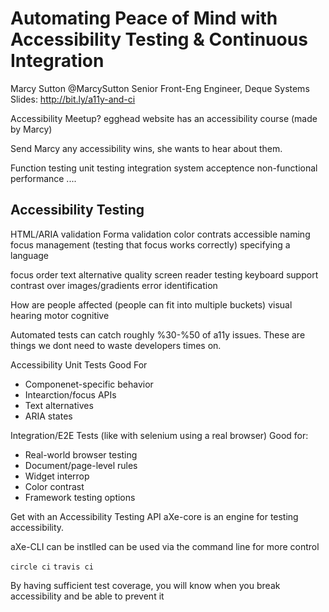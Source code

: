 # Automating Peace of Mind with Accessibility Testing & Continuous Integration
Marcy Sutton @MarcySutton
Senior Front-Eng Engineer, Deque Systems
Slides: http://bit.ly/a11y-and-ci

Accessibility Meetup?
egghead website has an accessibility course (made by Marcy)

Send Marcy any accessibility wins, she wants to hear about them.

Function testing
  unit testing
  integration
  system
  acceptence
non-functional
  performance
  ....

## Accessibility Testing
  HTML/ARIA validation
  Forma validation
  color contrats
  accessible naming
  focus management (testing that focus works correctly)
  specifying a language

  focus order
  text alternative quality
  screen reader testing
  keyboard support
  contrast over images/gradients
  error identification

How are people affected (people can fit into multiple buckets)
  visual
  hearing 
  motor
  cognitive

Automated tests can catch roughly %30-%50 of a11y issues. These are things we dont need to waste developers times on.

Accessibility Unit Tests
Good For
  * Componenet-specific behavior
  * Intearction/focus APIs
  * Text alternatives
  * ARIA states

Integration/E2E Tests (like with selenium using a real browser)
Good for:
  * Real-world browser testing
  * Document/page-level rules
  * Widget interrop
  * Color contrast
  * Framework testing options

Get with an Accessibility Testing API
aXe-core is an engine for testing accessibility.

aXe-CLI can be instlled can be used via the command line for more control

`circle ci` `travis ci`

By having sufficient test coverage, you will know when you break accessibility and be able to prevent it
